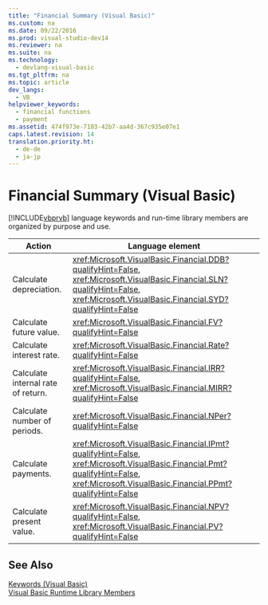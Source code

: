 ```yaml
---
title: "Financial Summary (Visual Basic)"
ms.custom: na
ms.date: 09/22/2016
ms.prod: visual-studio-dev14
ms.reviewer: na
ms.suite: na
ms.technology: 
  - devlang-visual-basic
ms.tgt_pltfrm: na
ms.topic: article
dev_langs: 
  - VB
helpviewer_keywords: 
  - financial functions
  - payment
ms.assetid: 474f973e-7103-42b7-aa4d-367c935e07e1
caps.latest.revision: 14
translation.priority.ht: 
  - de-de
  - ja-jp
---
```

# Financial Summary (Visual Basic)
[!INCLUDE[vbprvb](../vs140/includes/vbprvb_md.md)] language keywords and run-time library members are organized by purpose and use.  
  
|Action|Language element|  
|------------|----------------------|  
|Calculate depreciation.|<xref:Microsoft.VisualBasic.Financial.DDB?qualifyHint=False>, <xref:Microsoft.VisualBasic.Financial.SLN?qualifyHint=False>, <xref:Microsoft.VisualBasic.Financial.SYD?qualifyHint=False>|  
|Calculate future value.|<xref:Microsoft.VisualBasic.Financial.FV?qualifyHint=False>|  
|Calculate interest rate.|<xref:Microsoft.VisualBasic.Financial.Rate?qualifyHint=False>|  
|Calculate internal rate of return.|<xref:Microsoft.VisualBasic.Financial.IRR?qualifyHint=False>, <xref:Microsoft.VisualBasic.Financial.MIRR?qualifyHint=False>|  
|Calculate number of periods.|<xref:Microsoft.VisualBasic.Financial.NPer?qualifyHint=False>|  
|Calculate payments.|<xref:Microsoft.VisualBasic.Financial.IPmt?qualifyHint=False>, <xref:Microsoft.VisualBasic.Financial.Pmt?qualifyHint=False>, <xref:Microsoft.VisualBasic.Financial.PPmt?qualifyHint=False>|  
|Calculate present value.|<xref:Microsoft.VisualBasic.Financial.NPV?qualifyHint=False>, <xref:Microsoft.VisualBasic.Financial.PV?qualifyHint=False>|  
  
## See Also  
 [Keywords (Visual Basic)](../vs140/keywords--visual-basic-.md)   
 [Visual Basic Runtime Library Members](../vs140/visual-basic-runtime-library-members.md)